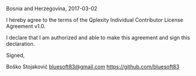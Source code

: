 Bosnia and Herzegovina, 2017-03-02

I hereby agree to the terms of the Qplexity Individual Contributor License
Agreement v1.0.

I declare that I am authorized and able to make this agreement and sign this
declaration.

Signed,

Boško Stojaković bluesoft83@gmail.com https://github.com/bluesoft83
